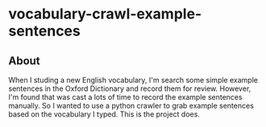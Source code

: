 # vocabulary-crawl-example-sentences
## About
When I studing a new English vocabulary, I'm search some simple example sentences in the Oxford Dictionary and record them for review. However, I'm found that was cast a lots of time to record the example sentences manually. So I wanted to use a python crawler to grab example sentences based on the vocabulary I typed. This is the project does.
